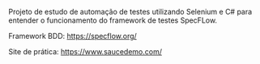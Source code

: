 Projeto de estudo de automação de testes utilizando Selenium e C# para entender o funcionamento do framework de testes SpecFLow.

Framework BDD: https://specflow.org/

Site de prática: https://www.saucedemo.com/
